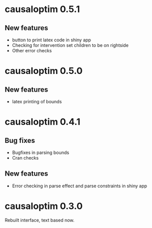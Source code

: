 # causaloptim 0.5.1

## New features

- button to print latex code in shiny app
- Checking for intervention set children to be on rightside
- Other error checks

# causaloptim 0.5.0

## New features

- latex printing of bounds
    
# causaloptim 0.4.1

## Bug fixes

+ Bugfixes in parsing bounds
+ Cran checks

## New features 

+ Error checking in parse effect and parse constraints in shiny app

# causaloptim 0.3.0

Rebuilt interface, text based now. 